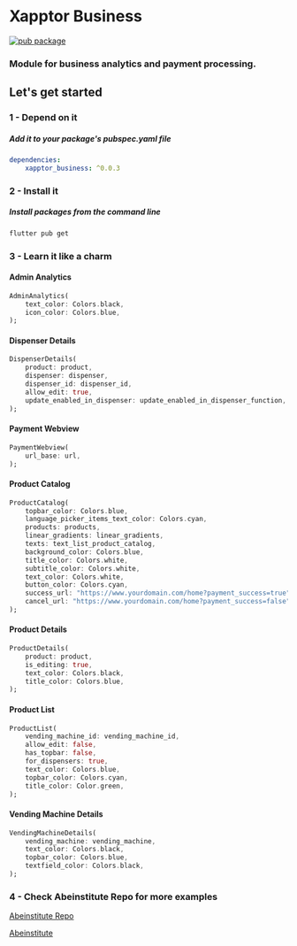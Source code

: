 # **Xapptor Business**
[![pub package](https://img.shields.io/pub/v/xapptor_business?color=blue)](https://pub.dartlang.org/packages/xapptor_business)
### Module for business analytics and payment processing.

## **Let's get started**

### **1 - Depend on it**
##### Add it to your package's pubspec.yaml file
```yml
dependencies:
    xapptor_business: ^0.0.3
```

### **2 - Install it**
##### Install packages from the command line
```sh
flutter pub get
```

### **3 - Learn it like a charm**

#### **Admin Analytics**
```dart
AdminAnalytics(
    text_color: Colors.black,
    icon_color: Colors.blue,
);
```

#### **Dispenser Details**
```dart
DispenserDetails(
    product: product,
    dispenser: dispenser,
    dispenser_id: dispenser_id,
    allow_edit: true,
    update_enabled_in_dispenser: update_enabled_in_dispenser_function,
);
```

#### **Payment Webview**
```dart
PaymentWebview(
    url_base: url,
);
```

#### **Product Catalog**
```dart
ProductCatalog(
    topbar_color: Colors.blue,
    language_picker_items_text_color: Colors.cyan,
    products: products,
    linear_gradients: linear_gradients,
    texts: text_list_product_catalog,
    background_color: Colors.blue,
    title_color: Colors.white,
    subtitle_color: Colors.white,
    text_color: Colors.white,
    button_color: Colors.cyan,
    success_url: "https://www.yourdomain.com/home?payment_success=true",
    cancel_url: "https://www.yourdomain.com/home?payment_success=false",
);
```

#### **Product Details**
```dart
ProductDetails(
    product: product,
    is_editing: true,
    text_color: Colors.black,
    title_color: Colors.blue,
);
```

#### **Product List**
```dart
ProductList(
    vending_machine_id: vending_machine_id,
    allow_edit: false,
    has_topbar: false,
    for_dispensers: true,
    text_color: Colors.blue,
    topbar_color: Colors.cyan,
    title_color: Color.green,
);
```

#### **Vending Machine Details**
```dart
VendingMachineDetails(
    vending_machine: vending_machine,
    text_color: Colors.black,
    topbar_color: Colors.blue,
    textfield_color: Colors.black,
);
```

### **4 - Check Abeinstitute Repo for more examples**
[Abeinstitute Repo](https://github.com/Xapptor/abeinstitute)

[Abeinstitute](https://www.abeinstitute.com)